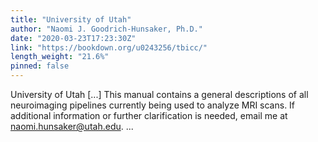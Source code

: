 ```yaml
---
title: "University of Utah"
author: "Naomi J. Goodrich-Hunsaker, Ph.D."
date: "2020-03-23T17:23:30Z"
link: "https://bookdown.org/u0243256/tbicc/"
length_weight: "21.6%"
pinned: false
---
```


University of Utah [...] This manual contains a general descriptions of all neuroimaging pipelines currently being used to analyze MRI scans. If additional information or further clarification is needed, email me at naomi.hunsaker@utah.edu. ...
